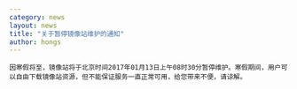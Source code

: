 ```yaml
---
category: news
layout: news
title: "关于暂停镜像站维护的通知"
author: hongs
---
```


	因寒假将至，镜像站将于北京时间2017年01月13日上午08时30分暂停维护。寒假期间，用户可以自由下载镜像站资源，但不能保证服务一直正常可用，给您带来不便，请谅解。


